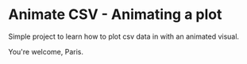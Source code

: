 # Animate CSV - Animating a plot

Simple project to learn how to plot csv data in with an animated visual.

You're welcome, Paris.
